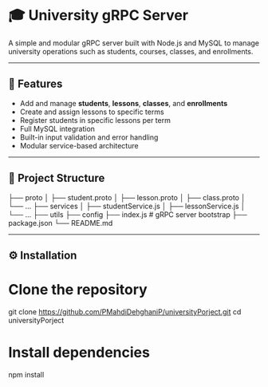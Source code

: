 # 🎓 University gRPC Server

A simple and modular gRPC server built with Node.js and MySQL to manage university operations such as students, courses, classes, and enrollments.

---

## 🚀 Features

- Add and manage **students**, **lessons**, **classes**, and **enrollments**
- Create and assign lessons to specific terms
- Register students in specific lessons per term
- Full MySQL integration
- Built-in input validation and error handling
- Modular service-based architecture

---

## 📁 Project Structure


├── proto
│ ├── student.proto
│ ├── lesson.proto
│ ├── class.proto
│ └── ...
├── services
│ ├── studentService.js
│ ├── lessonService.js
│ └── ...
├── utils
├── config
├── index.js # gRPC server bootstrap
├── package.json
└── README.md

---

## ⚙️ Installation

# Clone the repository
git clone https://github.com/PMahdiDehghaniP/universityPorject.git
cd universityPorject

# Install dependencies
npm install

